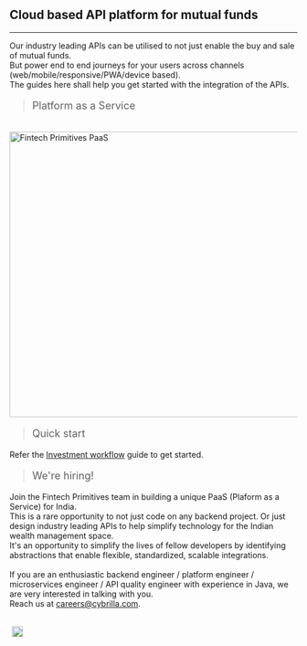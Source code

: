 <!--<h1>Fintech Primitives</h1>-->

## Cloud based API platform for mutual funds
------------------------------

<!--<h4>The guides available here shall help your technical team to understand the integration of the APIs.</h4>
<h4>The APIs can be utilised for creating investors, KYC, handling different types of orders; as well as getting reporting on transactions.</h4>-->


Our industry leading APIs can be utilised to not just enable the buy and sale of mutual funds.<br>
But power end to end journeys for your users across channels (web/mobile/responsive/PWA/device based).<br>
The guides here shall help you get started with the integration of the APIs.<br>


><p style="font-size:18px">Platform as a Service</p>

<br><img src="../../images/fp_diagram_updated.png" height="500px" width="900px" alt="Fintech Primitives PaaS">

><p style="font-size:18px">Quick start</p>

Refer the [Investment workflow](/pages/quickstart) guide to get started.

><p style="font-size:18px">We're hiring!</p>

Join the Fintech Primitives team in building a unique PaaS (Plaform as a Service) for India.<br>
This is a rare opportunity to not just code on any backend project. Or just design industry leading APIs to help simplify technology for the Indian wealth management space.<br>
It's an opportunity to simplify the lives of fellow developers by identifying abstractions that enable flexible, standardized, scalable integrations.<br><br>
If you are an enthusiastic backend engineer / platform engineer / microservices engineer / API quality engineer with experience in Java, we are very interested in talking with you. <br>
Reach us at [careers@cybrilla.com](mailto:careers@cybrilla.com).


<br>
<img height="19px" style="margin-left: 4px;" src="https://img.shields.io/badge/v1.1-Updated on 27/12/2019-42b983.svg"/>